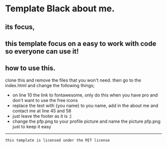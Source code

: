 
# Template Black about me.

## its focus, 

this template focus on a easy to work with code so everyone can use it!
---
## how to use this.
clone this and remove the files that you won't need. 
then go to the index.html and change the following things;
* on line 10 the link to fontawesome, only do this when you have pro and don't want to use the free icons
* replace the text with {you name} to you name, add in the about me and contact me at line 45 and  58
* just leave the footer as it is :) 
* change the pfp.png to your profile picture and name the picture pfp.png just to keep it easy 

---
`this template is licensed under the MIT license`
